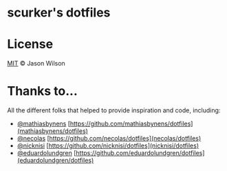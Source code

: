 # scurker's dotfiles

# License

[MIT](license) © Jason Wilson

# Thanks to...

All the different folks that helped to provide inspiration and code, including:

* [@mathiasbynens](https://github.com/mathiasbynens) [https://github.com/mathiasbynens/dotfiles](mathiasbynens/dotfiles)
* [@necolas](https://github.com/necolas) [https://github.com/necolas/dotfiles](necolas/dotfiles)
* [@nicknisi](https://github.com/nicknisi) [https://github.com/nicknisi/dotfiles](nicknisi/dotfiles)
* [@eduardolundgren](https://github.com/eduardolundgren/dotfiles) [https://github.com/eduardolundgren/dotfiles](eduardolundgren/dotfiles)